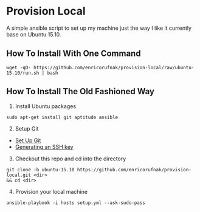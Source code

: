 Provision Local
============

A simple ansible script to set up my machine just the way I like it currently base on Ubuntu 15.10.

How To Install With One Command
-------------------------------

```
wget -qO- https://github.com/enricorufnak/provision-local/raw/ubuntu-15.10/run.sh | bash
```


How To Install The Old Fashioned Way
------------------------------------

1. Install Ubuntu packages
  ```
  sudo apt-get install git aptitude ansible
  ```
2. Setup Git
  * [Set Up Git](https://help.github.com/articles/set-up-git)
  * [Generating an SSH key](https://help.github.com/articles/generating-ssh-keys)
3.  Checkout this repo and cd into the directory
  ```
  git clone -b ubuntu-15.10 https://github.com/enricorufnak/provision-local.git <dir>
  && cd <dir>
  ```
4.  Provision your local machine
  ```
  ansible-playbook -i hosts setup.yml --ask-sudo-pass
  ```
